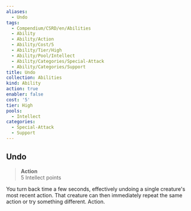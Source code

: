 ```yaml
---
aliases:
  - Undo
tags:
  - Compendium/CSRD/en/Abilities
  - Ability
  - Ability/Action
  - Ability/Cost/5
  - Ability/Tier/High
  - Ability/Pool/Intellect
  - Ability/Categories/Special-Attack
  - Ability/Categories/Support
title: Undo
collection: Abilities
kind: Ability
action: true
enabler: false
cost: '5'
tier: High
pools:
  - Intellect
categories:
  - Special-Attack
  - Support
---
```

## Undo  
>**Action**  
>5 Intellect points
  
You turn back time a few seconds, effectively undoing a single creature's most recent action. That creature can then immediately repeat the same action or try something different. Action.